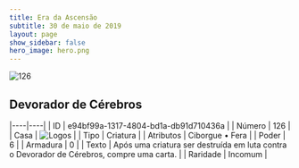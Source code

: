 ```yaml
---
title: Era da Ascensão
subtitle: 30 de maio de 2019
layout: page
show_sidebar: false
hero_image: hero.png
---
```


![126](https://cdn.keyforgegame.com/media/card_front/pt/435_126_WXRRQ9C3W2JW_pt.png)

## Devorador de Cérebros

|----|----|
| ID | e94bf99a-1317-4804-bd1a-db91d710436a |
| Número | 126 |
| Casa | ![Logos](https://archonarcana.com/images/thumb/c/ce/Logos.png/22px-Logos.png "Logos") |
| Tipo | Criatura |
| Atributos | Ciborgue • Fera |
| Poder | 6 |
| Armadura | 0 |
| Texto | Após uma criatura ser destruída em luta contra o Devorador de Cérebros, compre uma carta. |
| Raridade | Incomum |
